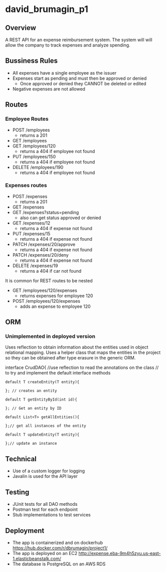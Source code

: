 # david_brumagin_p1

## Overview
A REST API for an expense reimbursement system. The system will will allow the company to track expenses and analyze spending. 

## Bussiness Rules
- All expenses have a single employee as the issuer
- Expenses start as pending and must then be approved or denied
  - Once approved or denied they CANNOT be deleted or edited
- Negative expenses are not allowed

## Routes

### Employee Routes
- POST /employees 
  - returns a 201
- GET /employees
- GET /employees/120
  - returns a 404 if employee not found
- PUT /employees/150
  - returns a 404 if employee not found
- DELETE /employees/190
  - returns a 404 if employee not found


### Expenses routes
- POST /expenses 
  - returns a 201
- GET /expenses
- GET /expenses?status=pending
  - also can get status approved or denied
- GET /expenses/12
  - returns a 404 if expense not found
- PUT /expenses/15
  - returns a 404 if expense not found
- PATCH /expenses/20/approve
  - returns a 404 if expense not found
- PATCH /expenses/20/deny
  - returns a 404 if expense not found
- DELETE /expenses/19
  - returns a 404 if car not found

It is common for REST routes to be nested 
- GET /employees/120/expenses
  - returns expenses for employee 120
- POST /employees/120/expenses
  - adds an expense to employee 120

## ORM
### Unimplemented in deployed version

Uses reflection to obtain information about the entities used in object relational mapping.
Uses a helper class that maps the entities in the project so they can be obtained after type erasure in the generic ORM.

interface CrudDAO<T>{
    //use reflection to read the annotations on the class
    // to try and implement the default interface methods

    default T createEntity(T entity){

    }; // creates an entity

    default T getEntityById(int id){
        
    }; // Get an entity by ID

    default List<T> getAllEntities(){

    };// get all instances of the entity

    default T updateEntity(T entity){

    };// update an instance 


## Technical
- Use of a custom logger for logging
- Javalin is used for the API layer

## Testing
- JUnit tests for all DAO methods
- Postman test for each endpoint
- Stub implementations to test services

## Deployment
- The app is containerized and on dockerhub https://hub.docker.com/r/dbrumagin/project1/
- The app is deployed on an EC2 http://expense.eba-9m4h5zyu.us-east-1.elasticbeanstalk.com/
- The database is PostgreSQL on an AWS RDS
